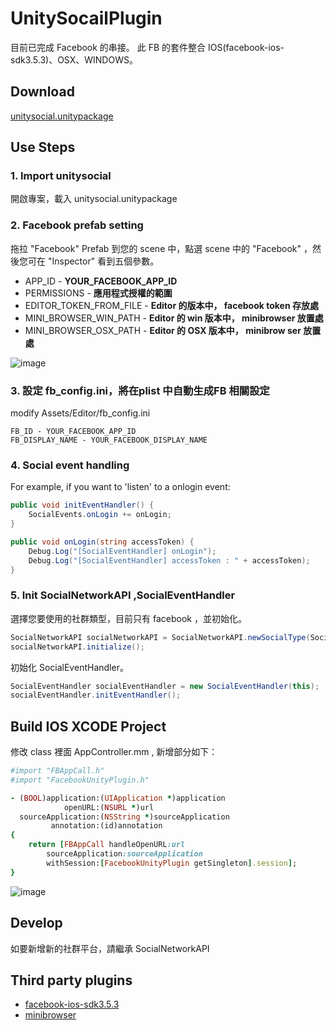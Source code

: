 # UnitySocailPlugin

目前已完成 Facebook 的串接。
此 FB 的套件整合 IOS(facebook-ios-sdk3.5.3)、OSX、WINDOWS。

## Download

[unitysocial.unitypackage](http://rtd.softstar.com.tw/softstar-unity/unitysocial/blob/master/installation/unitysocial.unitypackage)

## Use Steps

### 1. Import unitysocial

開啟專案，載入 unitysocial.unitypackage

### 2. Facebook prefab setting

拖拉 "Facebook" Prefab 到您的 scene 中，點選 scene 中的 "Facebook" ，然後您可在 "Inspector" 看到五個參數。

* APP_ID - **YOUR_FACEBOOK_APP_ID**
* PERMISSIONS - **應用程式授權的範圍**
* EDITOR_TOKEN_FROM_FILE - **Editor 的版本中， facebook token 存放處**
* MINI_BROWSER_WIN_PATH - **Editor 的 win 版本中， minibrowser 放置處**
* MINI_BROWSER_OSX_PATH - **Editor 的 OSX 版本中， minibrow ser 放置處**

![image](http://rtd.softstar.com.tw/softstar-unity/unitysocial/raw/master/doc/images/facebook_setting.jpg)


### 3. 設定 fb_config.ini，將在plist 中自動生成FB 相關設定

modify Assets/Editor/fb_config.ini

    FB_ID - YOUR_FACEBOOK_APP_ID
    FB_DISPLAY_NAME - YOUR_FACEBOOK_DISPLAY_NAME


### 4. Social event handling

For example, if you want to 'listen' to a onlogin event:

```cs
public void initEventHandler() {
    SocialEvents.onLogin += onLogin;
}

public void onLogin(string accessToken) {
    Debug.Log("[SocialEventHandler] onLogin");
    Debug.Log("[SocialEventHandler] accessToken : " + accessToken);
}
```

### 5. Init SocialNetworkAPI ,SocialEventHandler

選擇您要使用的社群類型，目前只有 facebook ，並初始化。

```cs
SocialNetworkAPI socialNetworkAPI = SocialNetworkAPI.newSocialType(SocialNetworkAPI.FACEBOOK);
socialNetworkAPI.initialize();
```
初始化 SocialEventHandler。

```cs
SocialEventHandler socialEventHandler = new SocialEventHandler(this);
socialEventHandler.initEventHandler();
```

## Build IOS XCODE Project

修改 class 裡面 AppController.mm , 新增部分如下：

```ruby
#import "FBAppCall.h"
#import "FacebookUnityPlugin.h"

- (BOOL)application:(UIApplication *)application
            openURL:(NSURL *)url
  sourceApplication:(NSString *)sourceApplication
         annotation:(id)annotation
{
    return [FBAppCall handleOpenURL:url
        sourceApplication:sourceApplication
        withSession:[FacebookUnityPlugin getSingleton].session];
}
```
![image](http://rtd.softstar.com.tw/softstar-unity/unitysocial/raw/master/doc/images/facebook_xcode_bulid.jpg)

## Develop

如要新增新的社群平台，請繼承 SocialNetworkAPI

## Third party plugins

* [facebook-ios-sdk3.5.3](https://github.com/facebook/facebook-ios-sdk)
* [minibrowser]()
